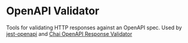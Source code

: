 # OpenAPI Validator

Tools for validating HTTP responses against an OpenAPI spec. Used by [jest-openapi](https://github.com/RuntimeTools/openapi-validators/tree/master/packages/jest-openapi) and [Chai OpenAPI Response Validator](https://github.com/RuntimeTools/openapi-validators/tree/master/packages/chai-openapi-response-validator)

